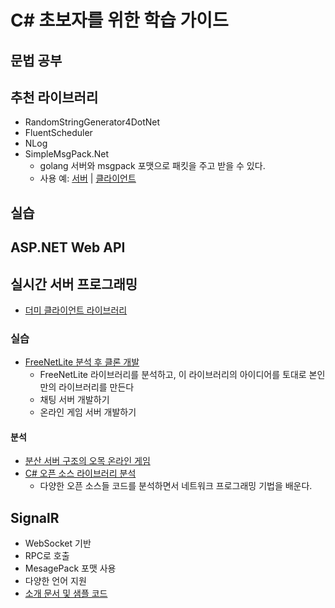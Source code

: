 # C# 초보자를 위한 학습 가이드
  
## 문법 공부

## 추천 라이브러리
- RandomStringGenerator4DotNet
- FluentScheduler
- NLog
- SimpleMsgPack.Net
    - golang 서버와 msgpack 포맷으로 패킷을 주고 받을 수 있다.
    - 사용 예: [서버](https://github.com/jacking75/golang_socketGameServer_codelab/tree/master/chatServer_msgpack) | [클라이언트](https://github.com/jacking75/golang_socketGameServer_codelab/tree/master/csharp_test_client_msgpack)

## 실습
  

## ASP.NET Web API
  

  
## 실시간 서버 프로그래밍
- [더미 클라이언트 라이브러리](https://github.com/jacking75/CSharpTcpNetworkDummy )    

### 실습

- [FreeNetLite 분석 후 클론 개발](https://github.com/jacking75/edu_csharp_FreeNetLite )
    - FreeNetLite 라이브러리를 분석하고, 이 라이브러리의 아이디어를 토대로 본인만의 라이브러리를 만든다
    - 채팅 서버 개발하기
    - 온라인 게임 서버 개발하기
#### 분석
- [분산 서버 구조의 오목 온라인 게임]()
- [C# 오픈 소스 라이브러리 분석](https://github.com/jacking75/edu_csharp_OpenSourceTCPNetworkLib )
    - 다양한 오픈 소스들 코드를 분석하면서 네트워크 프로그래밍 기법을 배운다.
  


## SignalR
- WebSocket 기반
- RPC로 호출
- MesagePack 포맷 사용
- 다양한 언어 지원
- [소개 문서 및 샘플 코드](https://github.com/jacking75/study_signalR )